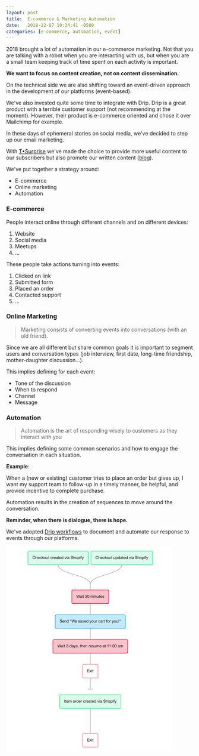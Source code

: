 ```yaml
---
layout: post
title:  E-commerce & Marketing Automation
date:   2018-12-07 10:34:41 -0500
categories: [e-commerce, automation, event]
---
```


2018 brought a lot of automation in our e-commerce marketing. Not that you are talking with a robot when you are interacting with us, but when you are a small team keeping track of time spent on each activity is important.

**We want to focus on content creation, not on content dissemination.**

On the technical side we are also shifting toward an event-driven approach in the development of our platforms (event-based).

We've also invested quite some time to integrate with Drip. Drip is a great product with a terrible customer support (not recommending at the moment).
However, their product is e-commerce oriented and chose it over Mailchimp for example.

In these days of ephemeral stories on social media, we've decided to step up our email marketing.

With [T•Surprise](https://tsurprise.com) we've made the choice to provide more useful content to our subscribers but also promote our written content ([blog](https://tsurprise.com/blog)).

We've put together a strategy around:
- E-commerce
- Online marketing
- Automation

### E-commerce

People interact online through different channels and on different devices:
  1. Website
  2. Social media
  3. Meetups
  4. …

These people take actions turning into events:
  1. Clicked on link
  2. Submitted form
  3. Placed an order
  4. Contacted support
  5. …

### Online Marketing
> Marketing consists of converting events into conversations (with an old friend).

Since we are all different but share common goals it is important to segment users and conversation types (job interview, first date, long-time friendship, mother-daughter discussion…).

This implies defining for each event:

- Tone of the discussion
- When to respond
- Channel
- Message

### Automation
> Automation is the art of responding wisely to customers as they interact with you

This implies defining some common scenarios and how to engage the conversation in each situation.

**Example**:

When a (new or existing) customer tries to place an order but gives up, I want my support team to follow-up in a timely manner, be helpful, and provide incentive to complete purchase.

Automation results in the creation of sequences to move around the conversation.

**Reminder, when there is dialogue, there is hope.**

We've adopted [Drip workflows](https://www.drip.com/resources/workflows) to document and automate our response to events through our platforms.

![Drip workflow example](/assets/images/articles/drip_workflow.png)